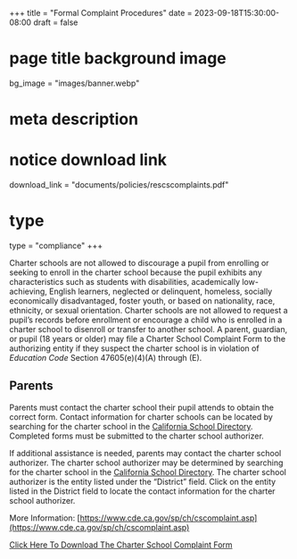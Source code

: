 +++
title = "Formal Complaint Procedures"
date = 2023-09-18T15:30:00-08:00
draft = false
# page title background image
bg_image = "images/banner.webp"
# meta description
# notice download link
download_link  = "documents/policies/rescscomplaints.pdf"
# type
type = "compliance"
+++

Charter schools are not allowed to discourage a pupil from enrolling or seeking to enroll in the charter school because the pupil exhibits any characteristics such as students with disabilities, academically low-achieving, English learners, neglected or delinquent, homeless, socially economically disadvantaged, foster youth, or based on nationality, race, ethnicity, or sexual orientation. Charter schools are not allowed to request a pupil’s records before enrollment or encourage a child who is enrolled in a charter school to disenroll or transfer to another school. A parent, guardian, or pupil (18 years or older) may file a Charter School Complaint Form to the authorizing entity if they suspect the charter school is in violation of _Education Code_ Section 47605(e)(4)(A) through (E).

Parents
-------

Parents must contact the charter school their pupil attends to obtain the correct form. Contact information for charter schools can be located by searching for the charter school in the [California School Directory](https://www.cde.ca.gov/schooldirectory/). Completed forms must be submitted to the charter school authorizer.

If additional assistance is needed, parents may contact the charter school authorizer. The charter school authorizer may be determined by searching for the charter school in the [California School Directory](https://www.cde.ca.gov/schooldirectory/). The charter school authorizer is the entity listed under the “District” field. Click on the entity listed in the District field to locate the contact information for the charter school authorizer.

More Information: [](https://www.cde.ca.gov/sp/ch/cscomplaint.asp)[https://www.cde.ca.gov/sp/ch/cscomplaint.asp](https://www.cde.ca.gov/sp/ch/cscomplaint.asp)

[Click Here To Download The Charter School Complaint Form](/documents/policies/rescscomplaints.pdf)